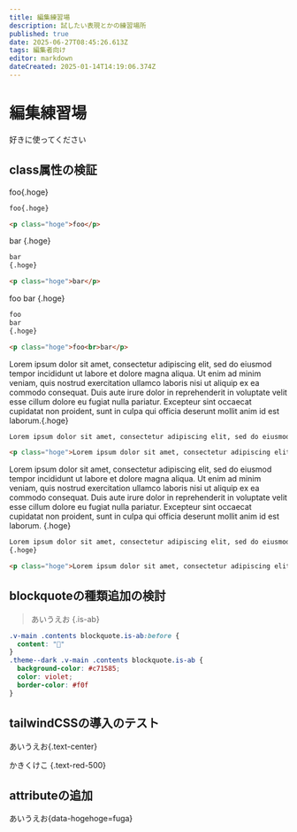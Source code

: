 ```yaml
---
title: 編集練習場
description: 試したい表現とかの練習場所
published: true
date: 2025-06-27T08:45:26.613Z
tags: 編集者向け
editor: markdown
dateCreated: 2025-01-14T14:19:06.374Z
---
```


# 編集練習場
好きに使ってください

## class属性の検証

foo{.hoge}
```md
foo{.hoge}
```
```html
<p class="hoge">foo</p>
```

bar
{.hoge}
```md
bar
{.hoge}
```
```html
<p class="hoge">bar</p>
```

foo
bar
{.hoge}
```md
foo
bar
{.hoge}
```
```html
<p class="hoge">foo<br>bar</p>
```

Lorem ipsum dolor sit amet, consectetur adipiscing elit, sed do eiusmod tempor incididunt ut labore et dolore magna aliqua. Ut enim ad minim veniam, quis nostrud exercitation ullamco laboris nisi ut aliquip ex ea commodo consequat. Duis aute irure dolor in reprehenderit in voluptate velit esse cillum dolore eu fugiat nulla pariatur. Excepteur sint occaecat cupidatat non proident, sunt in culpa qui officia deserunt mollit anim id est laborum.{.hoge}
```md
Lorem ipsum dolor sit amet, consectetur adipiscing elit, sed do eiusmod tempor incididunt ut labore et dolore magna aliqua. Ut enim ad minim veniam, quis nostrud exercitation ullamco laboris nisi ut aliquip ex ea commodo consequat. Duis aute irure dolor in reprehenderit in voluptate velit esse cillum dolore eu fugiat nulla pariatur. Excepteur sint occaecat cupidatat non proident, sunt in culpa qui officia deserunt mollit anim id est laborum.{.hoge}
```
```html
<p class="hoge">Lorem ipsum dolor sit amet, consectetur adipiscing elit, sed do eiusmod tempor incididunt ut labore et dolore magna aliqua. Ut enim ad minim veniam, quis nostrud exercitation ullamco laboris nisi ut aliquip ex ea commodo consequat. Duis aute irure dolor in reprehenderit in voluptate velit esse cillum dolore eu fugiat nulla pariatur. Excepteur sint occaecat cupidatat non proident, sunt in culpa qui officia deserunt mollit anim id est laborum.</p>
```

Lorem ipsum dolor sit amet, consectetur adipiscing elit, sed do eiusmod tempor incididunt ut labore et dolore magna aliqua. Ut enim ad minim veniam, quis nostrud exercitation ullamco laboris nisi ut aliquip ex ea commodo consequat. Duis aute irure dolor in reprehenderit in voluptate velit esse cillum dolore eu fugiat nulla pariatur. Excepteur sint occaecat cupidatat non proident, sunt in culpa qui officia deserunt mollit anim id est laborum.
{.hoge}
```md
Lorem ipsum dolor sit amet, consectetur adipiscing elit, sed do eiusmod tempor incididunt ut labore et dolore magna aliqua. Ut enim ad minim veniam, quis nostrud exercitation ullamco laboris nisi ut aliquip ex ea commodo consequat. Duis aute irure dolor in reprehenderit in voluptate velit esse cillum dolore eu fugiat nulla pariatur. Excepteur sint occaecat cupidatat non proident, sunt in culpa qui officia deserunt mollit anim id est laborum.
{.hoge}
```
```html
<p class="hoge">Lorem ipsum dolor sit amet, consectetur adipiscing elit, sed do eiusmod tempor incididunt ut labore et dolore magna aliqua. Ut enim ad minim veniam, quis nostrud exercitation ullamco laboris nisi ut aliquip ex ea commodo consequat. Duis aute irure dolor in reprehenderit in voluptate velit esse cillum dolore eu fugiat nulla pariatur. Excepteur sint occaecat cupidatat non proident, sunt in culpa qui officia deserunt mollit anim id est laborum.</p>
```

## blockquoteの種類追加の検討

> あいうえお
{.is-ab}

```css
.v-main .contents blockquote.is-ab:before {
  content: "󰇉"
}
.theme--dark .v-main .contents blockquote.is-ab {
  background-color: #c71585;
  color: violet;
  border-color: #f0f
}
```

## tailwindCSSの導入のテスト

あいうえお{.text-center}

かきくけこ
{.text-red-500}

## attributeの追加

あいうえお{data-hogehoge=fuga}













